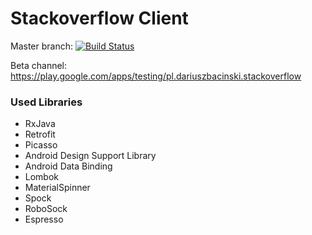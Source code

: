 # Stackoverflow Client

Master branch: [![Build Status](https://travis-ci.org/dbacinski/stackoverflow-client.svg?branch=master)](https://travis-ci.org/dbacinski/stackoverflow-client)

Beta channel: https://play.google.com/apps/testing/pl.dariuszbacinski.stackoverflow

### Used Libraries
- RxJava
- Retrofit
- Picasso
- Android Design Support Library
- Android Data Binding
- Lombok
- MaterialSpinner
- Spock
- RoboSock
- Espresso
